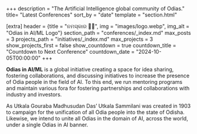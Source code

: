 +++
description = "The Artificial Intelligence global community of Odias."
title= "Latest Conferences"
sort_by = "date"
template = "section.html"
    
[extra]
header = {title = "ନମସ୍କାର 🙏🏼", img = "images/logo.webp", img_alt = "Odias in AI/ML Logo"}
section_path = "conferences/_index.md"
max_posts = 3
projects_path = "initiatives/_index.md"
max_projects = 3
show_projects_first = false
show_countdown = true
countdown_title = "Countdown to Next Conference"
countdown_date = "2024-10-05T00:00:00"
+++

**Odias in AI/ML** is a global initiative creating a space for idea sharing, fostering collaborations, and discussing initiatives to increase the presence of Odia people in the field of AI. To this end, we run mentoring programs and maintain various fora for fostering partnerships and collaborations with industry and investors.

As Utkala Gouraba Madhusudan Das’ Utkala Sammilani was created in 1903 to campaign for the unification of all Odia people into the state of Odisha. Likewise, we intend to unite all Odias in the domain of AI, across the world, under a single Odias in AI banner.